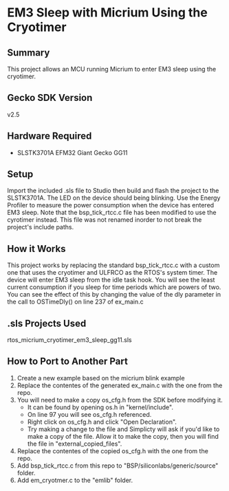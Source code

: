 # EM3 Sleep with Micrium Using the Cryotimer #

## Summary ##

This project allows an MCU running Micrium to enter EM3 sleep using the cryotimer.

## Gecko SDK Version ##

v2.5

## Hardware Required ##

- SLSTK3701A EFM32 Giant Gecko GG11

## Setup ##

Import the included .sls file to Studio then build and flash the project to the SLSTK3701A. The LED on the device should being blinking. Use the Energy Profiler to measure the power consumption when the device has entered EM3 sleep. Note that the bsp_tick_rtcc.c file has been modified to use the cyrotimer instead. This file was not renamed inorder to not break the project's include paths.

## How it Works ##

This project works by replacing the standard bsp_tick_rtcc.c with a custom one that uses the cryotimer and ULFRCO as the RTOS's system timer. The device will enter EM3 sleep from the idle task hook. You will see the least current consumption if you sleep for time periods which are powers of two. You can see the effect of this by changing the value of the dly parameter in the call to OSTimeDly() on line 237 of ex_main.c

## .sls Projects Used ##

rtos_micrium_cryotimer_em3_sleep_gg11.sls

## How to Port to Another Part ##

1. Create a new example based on the micrium blink example
2. Replace the contentes of the generated ex_main.c with the one from the repo.
3. You will need to make a copy os_cfg.h from the SDK before modifying it.
   - It can be found by opening os.h in "kernel/include".
   - On line 97 you will see os_cfg.h referenced.
   - Right click on os_cfg.h and click "Open Declaration".
   - Try making a change to the file and Simplicty will ask if you'd like to make a copy of the file. Allow it to make the copy, then you will find the file in "external_copied_files".
4. Replace the contentes of the copied os_cfg.h with the one from the repo.
5. Add bsp_tick_rtcc.c from this repo to "BSP/siliconlabs/generic/source" folder.
6. Add em_cryotmer.c to the "emlib" folder.
